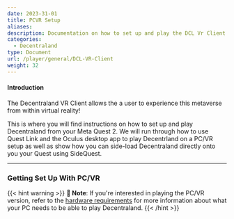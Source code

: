 ```yaml
---
date: 2023-31-01
title: PCVR Setup
aliases:
description: Documentation on how to set up and play the DCL Vr Client.
categories:
  - Decentraland
type: Document
url: /player/general/DCL-VR-Client
weight: 32
---
```


#### Introduction
The Decentraland VR Client allows the a user to experience this metaverse from within virtual reality! 

This is where you will find instructions on how to set up and play Decentraland from your Meta Quest 2. We will run through how to use Quest Link and the Oculus desktop app to play Decentrland on a PC/VR setup as well as show how you can side-load Decentraland directly onto you your Quest using SideQuest.

---


### **Getting Set Up With PC/VR**

{{< hint warning >}}
**📔 Note**: If you're interested in playing the PC/VR version, refer to the [hardware requirements](https://docs.decentraland.org/player/general/hardware-requirements/) for more information about what your PC needs to be able to play Decentraland.
{{< /hint >}}
 
